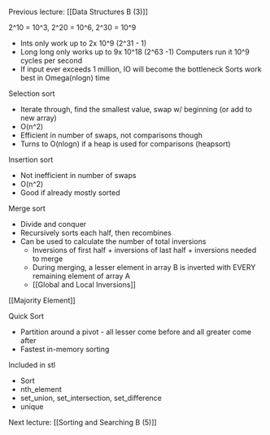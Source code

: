 Previous lecture: [[Data Structures B (3)]]


2^10 = 10^3, 2^20 = 10^6, 2^30 = 10^9
- Ints only work up to 2x 10^9 (2^31 - 1)
- Long long only works up to 9x 10^18 (2^63 -1) 
Computers run it 10^9 cycles per second
- If input ever exceeds 1 million, IO will become the bottleneck
Sorts work best in Omega(nlogn) time

Selection sort
- Iterate through, find the smallest value, swap w/ beginning (or add to new array)
- O(n^2)
- Efficient in number of swaps, not comparisons though
- Turns to O(nlogn) if a heap is used for comparisons (heapsort)

Insertion sort
- Not inefficient in number of swaps
- O(n^2)
- Good if already mostly sorted

Merge sort
- Divide and conquer
- Recursively sorts each half, then recombines
- Can be used to calculate the number of total inversions
	- Inversions of first half + inversions of last half + inversions needed to merge
	- During merging, a lesser element in array B is inverted with EVERY remaining element of array A
	- [[Global and Local Inversions]]

[[Majority Element]]

Quick Sort
- Partition around a pivot - all lesser come before and all greater come after
- Fastest in-memory sorting

Included in stl
- Sort
- nth_element
- set_union, set_intersection, set_difference
- unique


Next lecture: [[Sorting and Searching B (5)]]